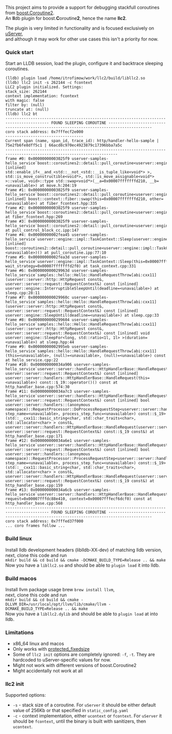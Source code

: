 This project aims to provide a support for debugging stackfull coroutines
from [boost.Coroutine2](https://www.boost.org/doc/libs/1_81_0/libs/coroutine2/doc/html/index.html). <br>
An **ll**db plugin for boost.**C**oroutine**2**, hence the name **llc2**.

The plugin is very limited in functionality and is focused exclusively
on [uServer](https://github.com/userver-framework/userver), <br>
and although it may work for other use cases this isn't a priority for now.

### Quick start

Start an LLDB session, load the plugin, configure it and backtrace sleeping coroutines.

```
(lldb) plugin load /home/itrofimow/work/llc2/build/libllc2.so
(lldb) llc2 init -s 262144 -c fcontext
LLC2 plugin initialized. Settings:
stack_size: 262144
context implementation: fcontext
with magic: false
filter by: (null)
truncate at: (null)
(lldb) llc2 bt
----------------------------------------------------------------------------------------- FOUND SLEEPING COROUTINE -----------------------------------------------------------------------------------------
coro stack address: 0x7fffecf2e000
----------------------------------
Current span (name, span_id, trace_id): http/handler-hello-sample | 75e2fb6fe8dff5c1 | 66acd8c970ec4923879c17396bba7a5c
-----------------------------------------------------------------------------------------------------------------------
frame #0: 0x00000000003025f9 userver-samples-hello_service`boost::coroutines2::detail::pull_coroutine<userver::engine::impl::TaskContext*>::control_block::resume() [inlined] std::enable_if<__and_<std::__not_<std::__is_tuple_like<void*> >, std::is_move_constructible<void*>, std::is_move_assignable<void*> >::value, void>::type std::swap<void*>(__a=0x00007fffffffd210, __b=<unavailable>) at move.h:204:19
frame #1: 0x00000000003025f9 userver-samples-hello_service`boost::coroutines2::detail::pull_coroutine<userver::engine::impl::TaskContext*>::control_block::resume() [inlined] boost::context::fiber::swap(this=0x00007fffffffd210, other=<unavailable>) at fiber_fcontext.hpp:335
frame #2: 0x00000000003025f9 userver-samples-hello_service`boost::coroutines2::detail::pull_coroutine<userver::engine::impl::TaskContext*>::control_block::resume() at fiber_fcontext.hpp:269
frame #3: 0x00000000003025f9 userver-samples-hello_service`boost::coroutines2::detail::pull_coroutine<userver::engine::impl::TaskContext*>::control_block::resume(this=0x00007fffffffd210) at pull_control_block_cc.ipp:147
frame #4: 0x00000000002fea45 userver-samples-hello_service`userver::engine::impl::TaskContext::Sleep(userver::engine::impl::WaitStrategy&) [inlined] boost::coroutines2::detail::pull_coroutine<userver::engine::impl::TaskContext*>::operator(this=<unavailable>)() at pull_coroutine.ipp:77:10
frame #5: 0x00000000002fea3d userver-samples-hello_service`userver::engine::impl::TaskContext::Sleep(this=0x00007fffde2dd800, wait_strategy=0x00007fffffffd2f0) at task_context.cpp:331
frame #6: 0x000000000029963d userver-samples-hello_service`samples::hello::Hello::HandleRequestThrow[abi:cxx11](userver::server::http::HttpRequest const&, userver::server::request::RequestContext&) const [inlined] userver::engine::InterruptibleSleepUntil(deadline=<unavailable>) at sleep.cpp:28:11
frame #7: 0x000000000029960c userver-samples-hello_service`samples::hello::Hello::HandleRequestThrow[abi:cxx11](userver::server::http::HttpRequest const&, userver::server::request::RequestContext&) const [inlined] userver::engine::SleepUntil(deadline=<unavailable>) at sleep.cpp:33
frame #8: 0x0000000000299604 userver-samples-hello_service`samples::hello::Hello::HandleRequestThrow[abi:cxx11](userver::server::http::HttpRequest const&, userver::server::request::RequestContext&) const [inlined] void userver::engine::SleepFor<long, std::ratio<1l, 1l> >(duration=<unavailable>) at sleep.hpp:44
frame #9: 0x00000000002995eb userver-samples-hello_service`samples::hello::Hello::HandleRequestThrow[abi:cxx11](this=<unavailable>, (null)=<unavailable>, (null)=<unavailable>) const at hello_service.cpp:22
frame #10: 0x000000000034a906 userver-samples-hello_service`userver::server::handlers::HttpHandlerBase::HandleRequest(userver::server::request::RequestBase&, userver::server::request::RequestContext&) const [inlined] userver::server::handlers::HttpHandlerBase::HandleRequest(this=<unavailable>) const::$_19::operator()() const at http_handler_base.cpp:574:30
frame #11: 0x000000000034a7c3 userver-samples-hello_service`userver::server::handlers::HttpHandlerBase::HandleRequest(userver::server::request::RequestBase&, userver::server::request::RequestContext&) const [inlined] bool userver::server::handlers::(anonymous namespace)::RequestProcessor::DoProcessRequestStep<userver::server::handlers::HttpHandlerBase::HandleRequest(this=0x00007fffecf6ca98, step_name=<unavailable>, process_step_func=<unavailable>) const::$_19>(std::__cxx11::basic_string<char, std::char_traits<char>, std::allocator<char> > const&, userver::server::handlers::HttpHandlerBase::HandleRequest(userver::server::request::RequestBase&, userver::server::request::RequestContext&) const::$_19 const&) at http_handler_base.cpp:171
frame #12: 0x000000000034a6e1 userver-samples-hello_service`userver::server::handlers::HttpHandlerBase::HandleRequest(userver::server::request::RequestBase&, userver::server::request::RequestContext&) const [inlined] bool userver::server::handlers::(anonymous namespace)::RequestProcessor::ProcessRequestStep<userver::server::handlers::HttpHandlerBase::HandleRequest(this=0x00007fffecf6ca98, step_name=<unavailable>, process_step_func=<unavailable>) const::$_19>(std::__cxx11::basic_string<char, std::char_traits<char>, std::allocator<char> > const&, userver::server::handlers::HttpHandlerBase::HandleRequest(userver::server::request::RequestBase&, userver::server::request::RequestContext&) const::$_19 const&) at http_handler_base.cpp:159
frame #13: 0x000000000034a6cb userver-samples-hello_service`userver::server::handlers::HttpHandlerBase::HandleRequest(this=0x00007fffdcc27080, request=0x00007fffdc88e410, context=0x00007fffecf6dcf0) const at http_handler_base.cpp:568
----------------------------------------------------------------------------------------- FOUND SLEEPING COROUTINE -----------------------------------------------------------------------------------------
coro stack address: 0x7fffed37f000
... coro frames follow ...
```

### Build linux

Install lldb development headers (liblldb-XX-dev) of matching lldb version, <br>
next, clone this code and run <br>
`mkdir build && cd build && cmake -DCMAKE_BUILD_TYPE=Release .. && make` <br>
Now you have a `libllc2.so` and should be able to `plugin load` it into lldb.

### Build macos

Install llvm package usage brew `brew install llvm`, <br>
next, clone this code and run <br>
`mkdir build && cd build && cmake -DLLVM_DIR=/usr/local/opt/llvm/lib/cmake/llvm -DCMAKE_BUILD_TYPE=Release .. && make` <br>
Now you have a `libllc2.dylib` and should be able to `plugin load` at into lldb.

### Limitations

* x86_64 linux and macos
* Only works
  with [protected_fixedsize](https://www.boost.org/doc/libs/1_81_0/libs/coroutine2/doc/html/coroutine2/stack/protected_fixedsize.html)
* Some of `llc2 init` options are completely ignored: `-f`, `-t`. They are hardcoded to uServer-specific values for now.
* Might not work with different versions of boost.Coroutine2
* Might accidentally not work at all

### llc2 init

Supported options:

* `-s` - stack size of a coroutine. For `uServer` it should be either default value of 256Kb or that specified
  in `static_config.yaml`
* `-c` - context implementation, either `ucontext` or `fcontext`. For `uServer` it should be `fcontext`, until the
  binary is built with sanitizers, then `ucontext`.
